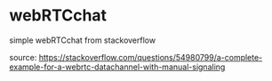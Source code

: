 # webRTCchat
simple webRTCchat from stackoverflow

source: https://stackoverflow.com/questions/54980799/a-complete-example-for-a-webrtc-datachannel-with-manual-signaling
